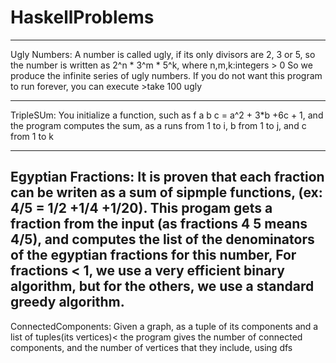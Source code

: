# HaskellProblems
-------------------------------------------------------------------------------------------------------------------------------------------------------------------------------------------------------------------
Ugly Numbers: A number is called ugly, if its only divisors are 2, 3 or 5, so the number is written as 2^n * 3^m * 5^k, where n,m,k:integers > 0
              So we produce the infinite series of ugly numbers. If you do not want this program to run forever, you can execute >take 100 ugly

-------------------------------------------------------------------------------------------------------------------------------------------------------------------------------------------------------------------              
TripleSUm:   You initialize a function, such as f a b c = a^2 + 3*b +6c + 1, and the program computes the sum, as a runs from 1 to i, b from 1 to j, and c from 1 to k

-------------------------------------------------------------------------------------------------------------------------------------------------------------------------------------------------------------------
Egyptian Fractions: It is proven that each fraction can be writen as a sum of sipmple functions, (ex: 4/5 = 1/2 +1/4 +1/20). 
                    This progam gets a fraction from the input (as fractions 4 5 means 4/5), and computes the list of the denominators of the egyptian fractions for this number,
                    For fractions < 1, we use a very efficient binary algorithm, but for the others, we use a standard greedy algorithm.
-------------------------------------------------------------------------------------------------------------------------------------------------------------------------------------------------------------------        
ConnectedComponents: Given a graph, as a tuple of its components and a list of tuples(its vertices)< the program gives the number of connected components, and the number of vertices that they include, using dfs         

